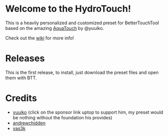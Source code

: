 Welcome to the HydroTouch!
===========================

This is a heavily personalized and customized preset for BetterTouchTool based on the amazing [AquaTouch](https://community.folivora.ai/c/setup-preset-sharing/aquatouch) by @yuuiko.

Check out the [wiki](https://github.com/dnnsmnstrr/dotfiles/wiki) for more info!

Releases
========
This is the first release, to install, just download the preset files and open them with BTT.

Credits
==

- [yuuiko](https://community.folivora.ai/t/v3-5-0-aquatouch-supports-40-apps-and-websites-and-the-native-touchbar/1704) (click on the sponsor link uptop to support him, my preset would be nothing without the foundation his provides)
- [andrewchidden](https://community.folivora.ai/t/a-standard-set-of-responsive-energy-efficient-widgets-volume-brightness-calendar-timer-world-clock-git/3083)
- [vas3k](https://github.com/vas3k/btt-touchbar-presets)
